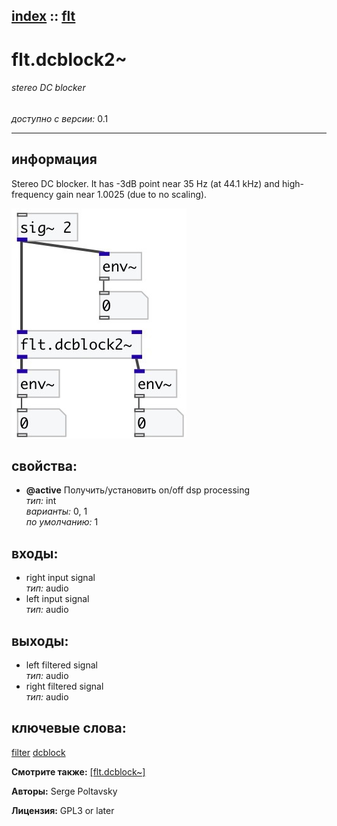 [index](index.html) :: [flt](category_flt.html)
---

# flt.dcblock2~

###### stereo DC blocker

*доступно с версии:* 0.1

---


## информация
Stereo DC blocker. It has -3dB point near 35 Hz (at 44.1 kHz) and high-frequency gain near 1.0025 (due to no scaling).


[![example](../examples/img/flt.dcblock2~.jpg)](../examples/pd/flt.dcblock2~.pd)







## свойства:

* **@active** 
Получить/установить on/off dsp processing<br>
_тип:_ int<br>
_варианты:_ 0, 1<br>
_по умолчанию:_ 1<br>



## входы:

* right input signal<br>
_тип:_ audio
* left input signal<br>
_тип:_ audio



## выходы:

* left filtered signal<br>
_тип:_ audio
* right filtered signal<br>
_тип:_ audio



## ключевые слова:

[filter](keywords/filter.html)
[dcblock](keywords/dcblock.html)



**Смотрите также:**
[\[flt.dcblock~\]](flt.dcblock~.html)




**Авторы:** Serge Poltavsky




**Лицензия:** GPL3 or later





